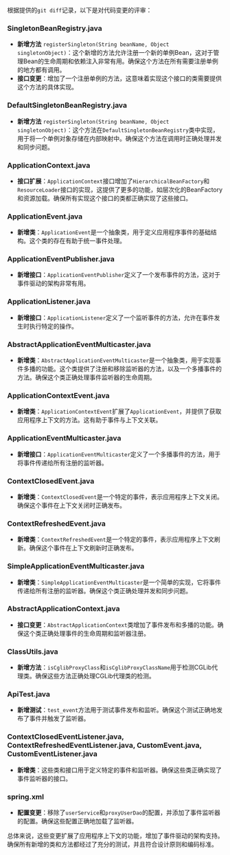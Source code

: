 根据提供的`git diff`记录，以下是对代码变更的评审：

### SingletonBeanRegistry.java
- **新增方法** `registerSingleton(String beanName, Object singletonObject)`：这个新增的方法允许注册一个新的单例Bean，这对于管理Bean的生命周期和依赖注入非常有用。确保这个方法在所有需要注册单例的地方都有调用。
- **接口变更**：增加了一个注册单例的方法，这意味着实现这个接口的类需要提供这个方法的具体实现。

### DefaultSingletonBeanRegistry.java
- **新增方法** `registerSingleton(String beanName, Object singletonObject)`：这个方法在`DefaultSingletonBeanRegistry`类中实现，用于将一个单例对象存储在内部映射中。确保这个方法在调用时正确处理并发和同步问题。

### ApplicationContext.java
- **接口扩展**：`ApplicationContext`接口增加了`HierarchicalBeanFactory`和`ResourceLoader`接口的实现，这提供了更多的功能，如层次化的BeanFactory和资源加载。确保所有实现这个接口的类都正确实现了这些接口。

### ApplicationEvent.java
- **新增类**：`ApplicationEvent`是一个抽象类，用于定义应用程序事件的基础结构。这个类的存在有助于统一事件处理。

### ApplicationEventPublisher.java
- **新增接口**：`ApplicationEventPublisher`定义了一个发布事件的方法，这对于事件驱动的架构非常有用。

### ApplicationListener.java
- **新增接口**：`ApplicationListener`定义了一个监听事件的方法，允许在事件发生时执行特定的操作。

### AbstractApplicationEventMulticaster.java
- **新增类**：`AbstractApplicationEventMulticaster`是一个抽象类，用于实现事件多播的功能。这个类提供了注册和移除监听器的方法，以及一个多播事件的方法。确保这个类正确处理事件监听器的生命周期。

### ApplicationContextEvent.java
- **新增类**：`ApplicationContextEvent`扩展了`ApplicationEvent`，并提供了获取应用程序上下文的方法。这有助于事件与上下文关联。

### ApplicationEventMulticaster.java
- **新增接口**：`ApplicationEventMulticaster`定义了一个多播事件的方法，用于将事件传递给所有注册的监听器。

### ContextClosedEvent.java
- **新增类**：`ContextClosedEvent`是一个特定的事件，表示应用程序上下文关闭。确保这个事件在上下文关闭时正确发布。

### ContextRefreshedEvent.java
- **新增类**：`ContextRefreshedEvent`是一个特定的事件，表示应用程序上下文刷新。确保这个事件在上下文刷新时正确发布。

### SimpleApplicationEventMulticaster.java
- **新增类**：`SimpleApplicationEventMulticaster`是一个简单的实现，它将事件传递给所有注册的监听器。确保这个类正确处理并发和同步问题。

### AbstractApplicationContext.java
- **接口变更**：`AbstractApplicationContext`类增加了事件发布和多播的功能。确保这个类正确处理事件的生命周期和监听器注册。

### ClassUtils.java
- **新增方法**：`isCglibProxyClass`和`isCglibProxyClassName`用于检测CGLib代理类。确保这些方法正确处理CGLib代理类的检测。

### ApiTest.java
- **新增测试**：`test_event`方法用于测试事件发布和监听。确保这个测试正确地发布了事件并触发了监听器。

### ContextClosedEventListener.java, ContextRefreshedEventListener.java, CustomEvent.java, CustomEventListener.java
- **新增类**：这些类和接口用于定义特定的事件和监听器。确保这些类正确实现了事件监听器的接口。

### spring.xml
- **配置变更**：移除了`userService`和`proxyUserDao`的配置，并添加了事件监听器的配置。确保这些配置正确地加载了监听器。

总体来说，这些变更扩展了应用程序上下文的功能，增加了事件驱动的架构支持。确保所有新增的类和方法都经过了充分的测试，并且符合设计原则和编码标准。